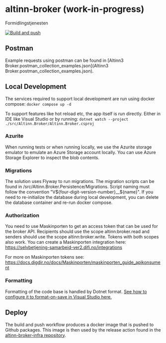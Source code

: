 # altinn-broker (work-in-progress)
Formidlingstjenesten

[![Build and push](https://github.com/Altinn/altinn-broker/actions/workflows/build-and-push.yml/badge.svg)](https://github.com/Altinn/altinn-broker/actions/workflows/build-and-push.yml)

## Postman

Example requests using postman can be found in [Altinn3 Broker.postman_collection_examples.json](Altinn3 Broker.postman_collection_examples.json). 

## Local Development

The services required to support local development are run using docker compose:
```docker compose up -d```

To support features like hot reload etc, the app itself is run directly. Either in IDE like Visual Studio or by running:
```dotnet watch --project ./src/Altinn.Broker/Altinn.Broker.csproj```

### Azurite

When running tests or when running locally, we use the Azurite storage emulator to emulate an Azure Storage account locally. You can use Azure Storage Explorer to inspect the blob contents.

### Migrations

The solution uses Flyway to run migrations. The migration scripts can be found in /src/Altinn.Broker.Persistence/Migrations. Script naming must follow the convention "V${four-digit-version-number}__${name}".
If you need to re-initialize the database during local development, you can delete the database container and re-run docker compose.

### Authorization

You need to use Maskinporten to get an access token that can be used for the broker API. Recipients should use the scope altinn:broker.read and senders should use the scope altinn:broker.write. Tokens with both scopes also work. You can create a Maskinporten integration here:
https://selvbetjening-samarbeid-ver2.difi.no/integrations

For more on Maskinporten tokens see:
https://docs.digdir.no/docs/Maskinporten/maskinporten_guide_apikonsument

### Formatting

Formatting of the code base is handled by Dotnet format. [See how to configure it to format-on-save in Visual Studio here.](https://learn.microsoft.com/en-us/community/content/how-to-enforce-dotnet-format-using-editorconfig-github-actions#3---formatting-your-code-locally)

## Deploy

The build and push workflow produces a docker image that is pushed to Github packages. This image is then used by the release action found in the [altinn-broker-infra repository](https://github.com/Altinn/altinn-broker-infra).
